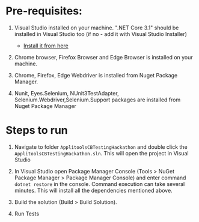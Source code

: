 # Pre-requisites:

1. Visual Studio installed on your machine.  ".NET Core 3.1" should be installed in Visual Studio too (if no - add it with Visual Studio Installer)
   * [Install it from here](https://visualstudio.microsoft.com/downloads/)
2. Chrome browser, Firefox Browser and Edge Browser is installed on your machine.
   
3. Chrome, Firefox, Edge Webdriver is installed from Nuget Package Manager.

4. Nunit, Eyes.Selenium, NUnit3TestAdapter, Selenium.Webdriver,Selenium.Support packages are installed from Nuget Package Manager



# Steps to run


1. Navigate to folder `ApplitoolsCBTestingHackathon` and double click the `ApplitoolsCBTestingHackathon.sln`. This will open the project in Visual Studio
   
2. In Visual Studio open Package Manager Console (Tools > NuGet Package Manager > Package Manager Console) and enter command `dotnet restore` in the console. Command execution can take several minutes. This will install all the dependencies mentioned above.

3. Build the solution (Build > Build Solution).

4. Run Tests
